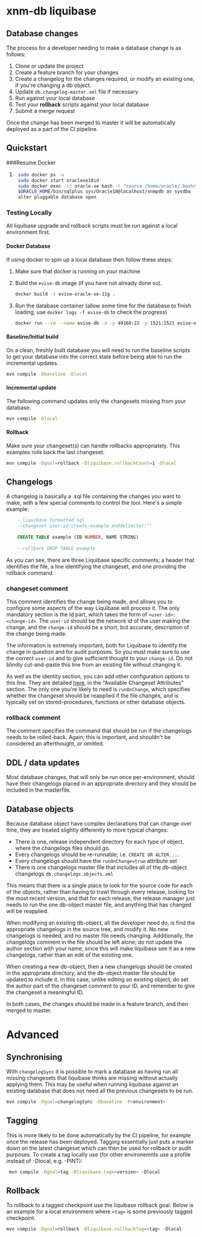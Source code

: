 # xnm-db liquibase

## Database changes

The process for a developer needing to make a database change is as follows:

1. Clone or update the project
1. Create a feature branch for your changes
1. Create a changelog for the changes required, or modify an existing one, if you're changing a db object.
1. Update `db.changelog-master.xml` file if necessary
1. Run against your local database
1. Test your **rollback** scripts against your local database
1. Submit a merge request

Once the change has been merged to master it will be automatically deployed as
a part of the CI pipeline.

## Quickstart

###Resume Docker
1. ```bash
    sudo docker ps -a
    sudo docker start oraclexe18id
    sudo docker exec -it oracle-xe bash -c "source /home/oracle/.bashrc; bash"
    $ORACLE_HOME/bin/sqlplus sys/Oracle18@localhost/xnmpdb as sysdba
    alter pluggable database open
   ```

### Testing Locally
All liquibase upgrade and rollback scripts must be run against a local environment first.

#### Docker Database
If using docker to spin up a local database then follow these steps:

1. Make sure that docker is running on your machine

1. Build the `evise-db` image (if you have not already done so).

    ```bash
    docker build -t evise-oracle-xe-11g .
    ```
    
1. Run the database container (allow some time for the database to finish loading, use `docker logs -f evise-db` to check the progress)

    ```bash
    docker run --rm --name evise-db -d -p 49160:22 -p 1521:1521 evise-oracle-xe-11g
    ```

#### Baseline/Initial build
On a clean, freshly built database you will need to run the baseline scripts to get your database into the correct state before
being able to run the incremental updates.

```bash
mvn compile -Dbaseline -Dlocal
```

#### Incremental update
The following command updates only the changesets missing from your database.

```bash
mvn compile -Dlocal
```

#### Rollback
Make sure your changeset(s) can handle rollbacks appropriately.
This examples rolls back the last changeset:
```bash
mvn compile -Dgoal=rollback -Dliquibase.rollbackCount=1 -Dlocal
```

## Changelogs

A changelog is basically a .sql file containing the changes you want to make, with a few special comments to control
the tool. Here's a simple example:

```sql
    --liquibase formatted sql
    --changeset user-id:create-example enddelimiter:""
    
    CREATE TABLE example (ID NUMBER, NAME STRING)
    
    --rollback DROP TABLE example
```

As you can see, there are three Liquibase specific comments; a header that identifies the file, a line identifying the
changeset, and one providing the rollback command.

### changeset comment

This comment identifies the change being made, and allows you to configure some aspects of the way Liquibase will
process it. The only mandatory section is the Id part, which takes the form of `<user-id>:<change-id>`. The `user-id`
should be the network id of the user making the change, and the `change-id` should be a short, but accurate,
description of the change being made.

The information is extremely important, both for Liquibase to identify the change in question and for audit purposes. So
you must make sure to use the correct `user-id` and to give sufficient thought to your `change-id`. Do not blindly 
cut-and-paste this line from an existing file without changing it.

As well as the identity section, you can add other configuration options to this line. They are detailed
[here](http://www.liquibase.org/documentation/sql_format.html), in the "Available Changeset Attributes" section. The
only one you're likely to need is `runOnChange`, which specifies whether the changeset should be reapplied if the file
changes, and is typically set on stored-procedures, functions or other database objects. 

### rollback comment

The comment specifies the command that should be run if the changelogs needs to be rolled-back. Again; this is important,
and shouldn't be considered an afterthought, or omitted. 

## DDL / data updates

Most database changes, that will only be run once per-environment, should have their changelogs placed in an appropriate 
directory and they should be included in the masterfile.

## Database objects

Because database object have complex declarations that can change over time, they are treated slightly differently to
more typical changes:

- There is one, release independent directory for each type of object, where the changelogs files should go.
- Every changelogs should be re-runnable; i.e. `CREATE OR ALTER...`.
- Every changelogs should have the `runOnChange=true` attribute set
- There is one changelogs master file that includes all of the db-object changelogs `db.changelogs.objects.xml`

This means that there is a single place to look for the source code for each of the objects, rather than having to trawl
through every release, looking for the most recent version, and that for each release, the release manager just needs
to run the one db-object master file, and anything that has changed will be reapplied.

When modifying an existing db-object, all the developer need do, is find the appropriate changelogs in the source tree,
and modify it. No new changelogs is needed, and no master file needs changing. Additionally, the changelogs comment in the
file should be left alone; do not update the author section with your name, since this will make liquibase see it as a
new changelogs, rather than an edit of the existing one.

When creating a new db-object, then a new changelogs should be created in the appropriate directory, and the db-object
master file should be updated to include it. In this case, unlike editing an existing object, do set the author part of
the changeset comment to your ID, and remember to give the changeset a meaningful ID.

In both cases, the changes should be made in a feature branch, and then merged to master.

# Advanced
## Synchronising
With `changelogSync` it is possible to mark a database as having run all missing changesets that liquibase thinks are missing
without actually applying them. This may be useful when running liquibase against an existing database that does not need 
all the previous changesets to be run.

```bash
mvn compile -Dgoal=changelogSync -Dbaseline -P<environment>
```

## Tagging
This is more likely to be done automatically by the CI pipeline, for example once the release has been deployed.
Tagging essentially just puts a marker down on the latest changeset which can then be used for rollback or audit purposes.
To create a tag locally use (for other environemnts use a profile instead of -Dlocal, e.g. -PINT):

```bash
 mvn compile -Dgoal=tag -Dliquibase.tag=<version> -Dlocal
```

## Rollback
To rollback to a tagged checkpoint use the liquibase rollback goal. Below is an example for a local 
environment where `<tag>` is some previously tagged checkpoint.

```bash
mvn compile -Dgoal=rollback -Dliquibase.rollbackTag=<tag> -Dlocal
```
